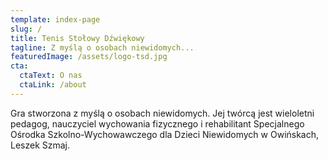 ```yaml
---
template: index-page
slug: /
title: Tenis Stołowy Dźwiękowy
tagline: Z myślą o osobach niewidomych...
featuredImage: /assets/logo-tsd.jpg
cta:
  ctaText: O nas
  ctaLink: /about
---
```

<!--StartFragment-->

Gra stworzona z myślą o osobach niewidomych. Jej twórcą jest wieloletni pedagog, nauczyciel wychowania fizycznego i rehabilitant Specjalnego Ośrodka Szkolno-Wychowawczego dla Dzieci Niewidomych w Owińskach, Leszek Szmaj.

<!--EndFragment-->